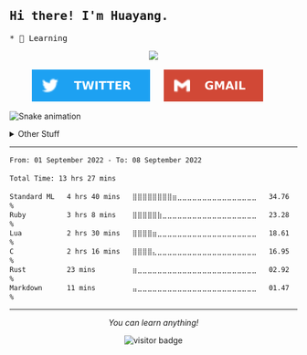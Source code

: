 <h2>
    <samp>Hi there! I'm Huayang.</samp>
</h2>
<p>
    <samp>
        * 🧐 Learning
    </samp>
</p>
<p align="center">
  <!-- <img src="https://raw.githubusercontent.com/XmchxUp/XmchxUp/master/img/giphy.webp" width=300> -->
  <img src="https://cdn.jsdelivr.net/gh/XmchxUp/cloudimg@master/20210513/code.5jz42rnsut80.gif" width=300>
</p>

<p align="center">
  <a href="https://twitter.com/FantasyOverflow"><img src="https://github.com/XmchxUp/XmchxUp/blob/master/img/twitter.svg" /></a>
  &nbsp;&nbsp;&nbsp;&nbsp;
  <a href="mailto:sunhuayangak47@gmail.com"><img  src="https://github.com/XmchxUp/XmchxUp/blob/master/img/gmail.svg" /></a>
  &nbsp;&nbsp;&nbsp;&nbsp;
</p>

![Snake animation](https://github.com/XmchxUp/XmchxUp/blob/output/github-contribution-grid-snake.gif)

<details>
  <summary>Other Stuff</summary>
  <br />
  
  <p align="left">
    <img height="180em" src="https://github-readme-streak-stats.herokuapp.com/?user=GuillaumeFalourd" />
    <img height="180em" src="https://github.com/XmchxUp/XmchxUp/blob/master/img/tetris.gif" />
  </p>

  * 🏆 Some GitHub statistical reports:
  
  <img width="100%" src="https://github-profile-trophy.vercel.app/?username=xmchxup&column=7">
  <p align="left">  
    <img height="180em" src="https://github-readme-stats.vercel.app/api?username=xmchxup&hide_border=true&show_icons=true&include_all_commits=true&bg_color=0,EC6C6C,FFD479,FFFC79,73FA79&theme=graywhite&locale=en" />
    <img height="180em" src="https://github-readme-stats.vercel.app/api/top-langs/?username=xmchxup&hide=css,scss,html&langs_count=8&hide_border=true&layout=compact&bg_color=0,73FA79,73FDFF,D783FF&theme=graywhite&locale=en" />
  </p>
  
  <img width="100%" src="https://github-profile-summary-cards.vercel.app/api/cards/profile-details?username=xmchxup&theme=github" />
 
</a>
</details>
<hr>


<!--START_SECTION:waka-->

```text
From: 01 September 2022 - To: 08 September 2022

Total Time: 13 hrs 27 mins

Standard ML   4 hrs 40 mins   ⣿⣿⣿⣿⣿⣿⣿⣿⣶⣀⣀⣀⣀⣀⣀⣀⣀⣀⣀⣀⣀⣀⣀⣀⣀   34.76 %
Ruby          3 hrs 8 mins    ⣿⣿⣿⣿⣿⣷⣀⣀⣀⣀⣀⣀⣀⣀⣀⣀⣀⣀⣀⣀⣀⣀⣀⣀⣀   23.28 %
Lua           2 hrs 30 mins   ⣿⣿⣿⣿⣶⣀⣀⣀⣀⣀⣀⣀⣀⣀⣀⣀⣀⣀⣀⣀⣀⣀⣀⣀⣀   18.61 %
C             2 hrs 16 mins   ⣿⣿⣿⣿⣄⣀⣀⣀⣀⣀⣀⣀⣀⣀⣀⣀⣀⣀⣀⣀⣀⣀⣀⣀⣀   16.95 %
Rust          23 mins         ⣶⣀⣀⣀⣀⣀⣀⣀⣀⣀⣀⣀⣀⣀⣀⣀⣀⣀⣀⣀⣀⣀⣀⣀⣀   02.92 %
Markdown      11 mins         ⣤⣀⣀⣀⣀⣀⣀⣀⣀⣀⣀⣀⣀⣀⣀⣀⣀⣀⣀⣀⣀⣀⣀⣀⣀   01.47 %
```

<!--END_SECTION:waka-->

<hr>
<p align="center">
    <i>You can learn anything!</i>
    <p align="center">
        <img src="https://visitor-badge.laobi.icu/badge?page_id=xmchxup" alt="visitor badge"/>       
    </p>
</p>
